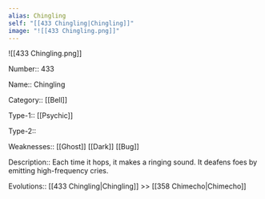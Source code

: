 ```yaml
---
alias: Chingling
self: "[[433 Chingling|Chingling]]"
image: "![[433 Chingling.png]]"
---
```


![[433 Chingling.png]]

Number:: 433

Name:: Chingling

Category:: [[Bell]]

Type-1:: [[Psychic]]

Type-2::

Weaknesses:: [[Ghost]] [[Dark]] [[Bug]]

Description:: Each time it hops, it makes a ringing sound. It deafens foes by emitting high-frequency cries.

Evolutions:: [[433 Chingling|Chingling]] >> [[358 Chimecho|Chimecho]]
